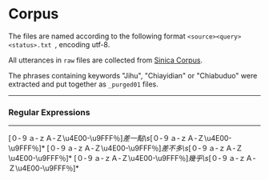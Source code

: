 # Corpus

The files are named according to the following format ```<source><query><status>.txt ```, encoding utf-8. 

All utterances in ```raw``` files are collected from [Sinica Corpus](http://asbc.iis.sinica.edu.tw/). 

The phrases containing keywords "Jihu", "Chiayidian" or "Chiabuduo" were extracted and put together as ```_purged01``` files.  

---

### Regular Expressions

---

[０-９ａ-ｚＡ-Ｚ\u4E00-\u9FFF％]*差一點\s*[０-９ａ-ｚＡ-Ｚ\u4E00-\u9FFF％]*
[０-９ａ-ｚＡ-Ｚ\u4E00-\u9FFF％]*差不多\s*[０-９ａ-ｚＡ-Ｚ\u4E00-\u9FFF％]*
[０-９ａ-ｚＡ-Ｚ\u4E00-\u9FFF％]*幾乎\s*[０-９ａ-ｚＡ-Ｚ\u4E00-\u9FFF％]*
